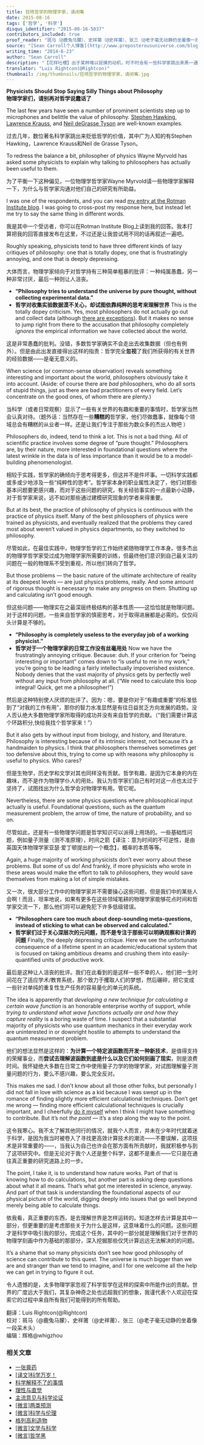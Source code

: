 ```yaml
---
title: 狂喷哲学的物理学家，请闭嘴
date: 2015-08-16
tags: ['哲学', '科学']
disqus_identifier: "2015-08-16-5837"
contributors_included: true
proof_reader: "斑马（@鹿兔马朦）、史祥莆（@史祥莆）、张三（@老子毫无动静的坐着像一段呆木头）"
source: "[Sean Carroll个人博客](http://www.preposterousuniverse.com/blog/2014/06/23/physicists-should-stop-saying-silly-things-about-philosophy/)"
writing_time: "2014-6-23"
author: "Sean Carroll"
description: "【花样吐槽】出于某种难以捉摸的动机，时不时会有一些科学家跳出来黑一通哲学，比如几年前的霍金，墙内科普界也时有跟风者，仿佛攻击哲学可以让他们展示自己拥有一颗harder scientific head，不过，至少有一部分科学家承认自己喜欢哲学，并从中受益匪浅。"
translator: "Luis Rightcon(@Rightcon)"
thumbnail: /img/thumbnails/狂喷哲学的物理学家，请闭嘴.jpg
---
```


**Physicists Should Stop Saying Silly Things about Philosophy**  
**物理学家们，请别再对哲学说蠢话了**

The last few years have seen a number of prominent scientists step up to microphones and belittle the value of philosophy. [Stephen Hawking](http://www.telegraph.co.uk/technology/google/8520033/Stephen-Hawking-tells-Google-philosophy-is-dead.html), [Lawrence Krauss](http://m.theatlantic.com/technology/print/2012/04/has-physics-made-philosophy-and-religion-obsolete/256203/), and [Neil deGrasse Tyson](http://www.huffingtonpost.com/massimo-pigliucci/neil-degrasse-tyson-and-the-value-of-philosophy_b_5330216.html) are well-known examples.

过去几年，数位著名科学家跳出来贬低哲学的价值，其中广为人知的有Stephen Hawking，Lawrence Krauss和Neil de Grasse Tyson。

To redress the balance a bit, philosopher of physics Wayne Myrvold has asked some physicists to explain why talking to philosophers has actually been useful to them.

为了平衡一下这种偏见，一位物理学哲学家Wayne Myrvold请一些物理学家解释一下，为什么与哲学家沟通对他们自己的研究有所助益。

I was one of the respondents, and you can read [my entry at the Rotman Institute blog](http://www.rotman.uwo.ca/2014/why-talk-to-philosophers/). I was going to cross-post my response here, but instead let me try to say the same thing in different words.

我是其中一个受访者，你可以在Rotman Institute Blog上读到我的回答。我本打算把我的回答直接发布在这里，不过还是让我尝试用不同的话再叙述一遍吧。

Roughly speaking, physicists tend to have three different kinds of lazy critiques of philosophy: one that is totally dopey, one that is frustratingly annoying, and one that is deeply depressing.

大体而言，物理学家倾向于对哲学持有三种简单粗暴的批评：一种纯属愚蠢，另一种非常讨厌，最后一种则让人沮丧。

* **“Philosophy tries to understand the universe by pure thought, without collecting experimental data.”**
* **哲学对收集实验数据漠不关心，却试图依靠纯粹的思考来理解世界**
This is the totally dopey criticism. Yes, most philosophers do not actually go out and collect data (although [there are exceptions](http://en.wikipedia.org/wiki/Experimental_philosophy)). But it makes no sense to jump right from there to the accusation that philosophy completely *ignores* the empirical information we have collected about the world.

这是非常愚蠢的批判。没错，多数哲学家确实不会走出去收集数据（但也有例外）。但是由此出发直接得出这样的指责：哲学完全**忽视**了我们所获得的有关世界的经验数据——是毫无意义的。

When science (or common-sense observation) reveals something interesting and important about the world, philosophers obviously take it into account. (Aside: of course there are *bad* philosophers, who do all sorts of stupid things, just as there are bad practitioners of every field. Let’s concentrate on the good ones, of whom there are plenty.)

当科学（或者日常观察）显示了一些有关世界的有趣和重要的事情时，哲学家当然会认真对待。（题外话：当然存在一些**糟糕的**哲学家，他们尽做蠢事，就像每个领域总会有糟糕的从业者一样。还是让我们专注于那些为数众多的杰出人物吧 ）

Philosophers do, indeed, tend to think a lot. This is not a bad thing. All of scientific practice involves some degree of “pure thought.” Philosophers are, by their nature, more interested in foundational questions where the latest wrinkle in the data is of less importance than it would be to a model-building phenomenologist.

相较于实践，哲学家的确倾向于思考得更多，但这并不是件坏事。一切科学实践都或多或少地涉及一些“纯粹性的思考”。哲学家本身的职业属性决定了，他们对那些基本问题要更感兴趣，而对于这些问题的研究，有关经验事实的一点最新小动静，对于哲学家来说，远不如对那些通过建模研究现象的学者来得重要。

But at its best, the practice of philosophy of physics is continuous with the practice of physics itself. Many of the best philosophers of physics were trained as physicists, and eventually realized that the problems they cared most about weren’t valued in physics departments, so they switched to philosophy.

尽管如此，在最佳实践中，物理学哲学的工作始终紧随物理学工作本身。很多杰出的物理学哲学家受过成为物理学家所需要的训练，但最终他们意识到自己最关注的问题在一般的物理系不受到重视，所以他们转向了哲学。

But those problems — the basic nature of the ultimate architecture of reality at its deepest levels — are just physics problems, really. And some amount of rigorous thought is necessary to make any progress on them. Shutting up and calculating isn’t good enough.

但这些问题——物理实在之最深层终极结构的基本性质——这恰恰就是物理问题。对于这样的问题，一些来自哲学家的慎密思考，对于取得进展都是必需的。仅仅闷头计算是不够的。

* **“Philosophy is completely useless to the everyday job of a working physicist.”**
* **哲学对于一个物理学家的日常工作没有丝毫用处**
Now we have the frustratingly annoying critique. Because: duh. If your criterion for “being interesting or important” comes down to “is useful to me in my work,” you’re going to be leading a fairly intellectually impoverished existence. Nobody denies that the vast majority of physics gets by perfectly well without any input from philosophy at all. (“We need to calculate this loop integral! Quick, get me a philosopher!”)

然后是这种特别使人厌烦的批评了。因为：嗯，要是你对于“有趣或重要”的标准低到了“对我的工作有用”，那你的智力水准显然是有往日益贫乏方向发展的趋势。没人否认绝大多数物理学家所取得的成功并没有来自哲学的贡献。（“我们需要计算这个环路积分,快给我找个哲学家来！”）

But it also gets by without input from biology, and history, and literature. Philosophy is interesting because of its intrinsic interest, not because it’s a handmaiden to physics. I think that philosophers themselves sometimes get too defensive about this, trying to come up with reasons why philosophy is useful to physics. Who cares?

但是生物学，历史学和文学对其也同样没有贡献。哲学有趣，是因为它本身的内在趣味，而不是作为物理学仆人的用处。我认为哲学家们自己有时对这一点也太过于坚持了，试图找出为什么哲学会对物理学有用。管它呢。

Nevertheless, there are some physics questions where philosophical input actually is useful. Foundational questions, such as the quantum measurement problem, the arrow of time, the nature of probability, and so on.

尽管如此，还是有一些物理学问题是哲学知识可以派得上用场的。一些基础性问题，例如量子测量（测不准原理），时间之箭【译注：意为时间的不可逆性，是由英国天体物理学家亚瑟·爱丁顿提出的一个概念】，概率的本质等等。

Again, a huge majority of working physicists don’t ever worry about these problems. But some of us do! And frankly, if more physicists who wrote in these areas would make the effort to talk to philosophers, they would save themselves from making a lot of simple mistakes.

又一次，很大部分工作中的物理学家并不需要操心这些问题，但是我们中的某些人会啊！而且，坦率地说，如果有更多在这些领域笔耕的物理学家能够花点时间和哲学家交流一下，那么他们将可以避免犯下许多低级错误。

* **“Philosophers care too much about deep-sounding meta-questions, instead of sticking to what can be observed and calculated.”**
* **哲学家们过于关心深层次的元问题，而不是专注于那些可以明确观察和计算的问题**
Finally, the deeply depressing critique. Here we see the unfortunate consequence of a lifetime spent in an academic/educational system that is focused on taking ambitious dreams and crushing them into easily-quantified units of productive work.

最后是这种让人沮丧的批评。我们在此看到的是这样一些不幸的人，他们把一生时间花在了适应学术/教育系统，那个致力于攫取人们的梦想，然后碾碎，把它变成一些针对单纯的重复性生产任务的容易量化的单元的系统。

The idea is apparently that *developing a new technique for calculating a certain wave function* is an honorable enterprise worthy of support, while *trying to understand what wave functions actually are and how they capture reality* is a boring waste of time. I suspect that a substantial majority of physicists who use quantum mechanics in their everyday work are uninterested in or downright hostile to attempts to understand the quantum measurement problem.

他们的想法显然是这样的：**为计算一个特定波函数而开发一种新技术**，是值得支持的荣耀事业，而**尝试去理解波函数到底是什么以及它们如何刻画了现实**，则是浪费时间。我怀疑绝大多数在日常工作中使用量子力学的物理学家，对试图理解量子测量问题的行为，要么不感兴趣，要么完全反对。

This makes me sad. I don’t know about all those other folks, but personally I did not fall in love with science as a kid because I was swept up in the romance of finding slightly more efficient calculational techniques. Don’t get me wrong — finding more efficient calculational techniques is crucially important, and I cheerfully [do it myself](http://www.preposterousuniverse.com/blog/2014/03/06/effective-field-theory-and-large-scale-structure/) when I think I might have something to contribute. But it’s not *the point* — it’s a step along the way to the point.

这令我寒心。我不太了解其他同行的情况，就我个人而言，并未在少年时代就着迷于科学，是因为我当时被卷入了寻找更高效计算技术的潮流——不要误解，这项技术是非常重要的——，当我认为自己也许会在那方面有所贡献时，我就积极参与到了这项研究中。但是无论对于我个人还是整个科学，这都不是重点——它只是在通往真正重要的研究道路上的一步。

The point, I take it, is to understand how nature works. Part of that is knowing how to do calculations, but another part is asking deep questions about what it all means. That’s what got me interested in science, anyway. And part of that task is understanding the foundational aspects of our physical picture of the world, digging deeply into issues that go well beyond merely being able to calculate things.

依我看，真正重要的东西，是去理解世界是怎样运转的。知道怎样去计算是其中一部分，但更重要的是考虑那些关于为什么是这样，这意味着什么的问题。这些问题才是科学中吸引我的部分。完成这个任务，其中的一部分就是理解我们对于世界的物理学刻画中作为基础的那部分，深入挖掘那些仅凭计算远远无法解决的的问题。

It’s a shame that so many physicists don’t see how good philosophy of science can contribute to this quest. The universe is much bigger than we are and stranger than we tend to imagine, and I for one welcome all the help we can get in trying to figure it out.

令人遗憾的是，太多物理学家忽视了科学哲学在这样的探索中所能作出的贡献。世界的广度远大于我们，其复杂神奇之处也远超我们的想象，我谨代表个人欢迎在探索它的过程中来自所有我们可能得到的所有帮助。


翻译：Luis Rightcon(@Rightcon)  
校对：斑马（@鹿兔马朦）、史祥莆（@史祥莆）、张三（@老子毫无动静的坐着像一段呆木头）  
编辑：辉格@whigzhou


### 相关文章

* [一张膏药](https://headsalon.org/archives/7152.html "一张膏药")
* [[译文]科学万岁！](https://headsalon.org/archives/5891.html "[译文]科学万岁！")
* [科学解释不了的事情](https://headsalon.org/archives/6282.html "科学解释不了的事情")
* [理性与直觉](https://headsalon.org/archives/6210.html "理性与直觉")
* [主流意见与科学论证](https://headsalon.org/archives/6144.html "主流意见与科学论证")
* [[微言]两类预测](https://headsalon.org/archives/5628.html "[微言]两类预测")
* [[微言]科学与伦理](https://headsalon.org/archives/4958.html "[微言]科学与伦理")
* [格列高利造物](https://headsalon.org/archives/4867.html "格列高利造物")
* [[微言]文学与科学](https://headsalon.org/archives/4761.html "[微言]文学与科学")
* [[微言]哲学黑](https://headsalon.org/archives/4551.html "[微言]哲学黑")

